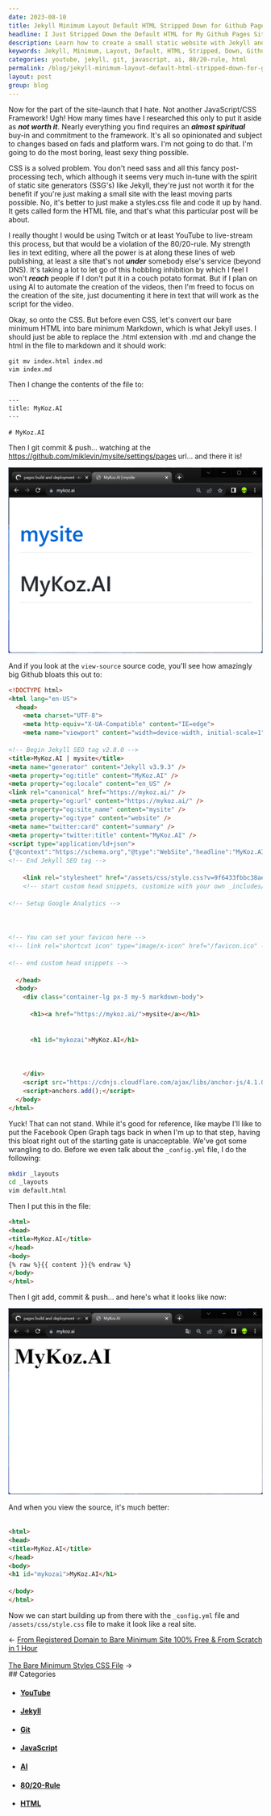 ```yaml
---
date: 2023-08-10
title: Jekyll Minimum Layout Default HTML Stripped Down for Github Pages
headline: I Just Stripped Down the Default HTML for My Github Pages Site Launch!
description: Learn how to create a small static website with Jekyll and Github Pages. I'm taking a minimalist approach, stripping away the unnecessary JavaScript and CSS frameworks and coding up a styles.css file by hand. I'm also documenting the process, so you can follow along and launch your own site.
keywords: Jekyll, Minimum, Layout, Default, HTML, Stripped, Down, Github, Pages, JavaScript, CSS, Framework, Buy-in, Spiritual, Opinionated, Fads, Platform, Wars, Styles.css, Markdown, Static, Site, Generators, SSG's, Text, Editing, Power, Web, Publishing, DNS, Twitch, YouTube, Live-stream, 80/20-Rule, Strength, Couch, Potato, Format, AI, Automation,
categories: youtube, jekyll, git, javascript, ai, 80/20-rule, html
permalink: /blog/jekyll-minimum-layout-default-html-stripped-down-for-github-pages/
layout: post
group: blog
---
```



Now for the part of the site-launch that I hate. Not another JavaScript/CSS
Framework! Ugh! How many times have I researched this only to put it aside as
***not worth it***. Nearly everything you find requires an ***almost
spiritual*** buy-in and commitment to the framework. It's all so opinionated
and subject to changes based on fads and platform wars. I'm not going to do
that. I'm going to do the most boring, least sexy thing possible.

CSS is a solved problem. You don't need sass and all this fancy post-processing
tech, which although it seems very much in-tune with the spirit of static site
generators (SSG's) like Jekyll, they're just not worth it for the benefit if
you're just making a small site with the least moving parts possible. No, it's
better to just make a styles.css file and code it up by hand. It gets called
form the HTML file, and that's what this particular post will be about.

I really thought I would be using Twitch or at least YouTube to live-stream
this process, but that would be a violation of the 80/20-rule. My strength lies
in text editing, where all the power is at along these lines of web publishing,
at least a site that's not ***under*** somebody else's service (beyond DNS).
It's taking a lot to let go of this hobbling inhibition by which I feel I won't
***reach*** people if I don't put it in a couch potato format. But if I plan on
using AI to automate the creation of the videos, then I'm freed to focus on the
creation of the site, just documenting it here in text that will work as the
script for the video.

Okay, so onto the CSS. But before even CSS, let's convert our bare minimum HTML
into bare minimum Markdown, which is what Jekyll uses. I should just be able to
replace the .html extension with .md and change the html in the file to markdown
and it should work:

```
git mv index.html index.md
vim index.md
```

Then I change the contents of the file to:

    ---
    title: MyKoz.AI
    ---

    # MyKoz.AI

Then I git commit & push... watching at the https://github.com/miklevin/mysite/settings/pages
url... and there it is!

![Bare Minimum Markdown Site Launch Github Pages](/assets/images/bare-minimum-markdown-site-launch-github-pages.png)

And if you look at the `view-source` source code, you'll see how amazingly big
Github bloats this out to:

```html
<!DOCTYPE html>
<html lang="en-US">
  <head>
    <meta charset="UTF-8">
    <meta http-equiv="X-UA-Compatible" content="IE=edge">
    <meta name="viewport" content="width=device-width, initial-scale=1">

<!-- Begin Jekyll SEO tag v2.8.0 -->
<title>MyKoz.AI | mysite</title>
<meta name="generator" content="Jekyll v3.9.3" />
<meta property="og:title" content="MyKoz.AI" />
<meta property="og:locale" content="en_US" />
<link rel="canonical" href="https://mykoz.ai/" />
<meta property="og:url" content="https://mykoz.ai/" />
<meta property="og:site_name" content="mysite" />
<meta property="og:type" content="website" />
<meta name="twitter:card" content="summary" />
<meta property="twitter:title" content="MyKoz.AI" />
<script type="application/ld+json">
{"@context":"https://schema.org","@type":"WebSite","headline":"MyKoz.AI","name":"mysite","url":"https://mykoz.ai/"}</script>
<!-- End Jekyll SEO tag -->

    <link rel="stylesheet" href="/assets/css/style.css?v=9f6433fbbc38ae36404e0902fe6b117f79c2493b">
    <!-- start custom head snippets, customize with your own _includes/head-custom.html file -->

<!-- Setup Google Analytics -->



<!-- You can set your favicon here -->
<!-- link rel="shortcut icon" type="image/x-icon" href="/favicon.ico" -->

<!-- end custom head snippets -->

  </head>
  <body>
    <div class="container-lg px-3 my-5 markdown-body">
      
      <h1><a href="https://mykoz.ai/">mysite</a></h1>
      

      <h1 id="mykozai">MyKoz.AI</h1>


      
    </div>
    <script src="https://cdnjs.cloudflare.com/ajax/libs/anchor-js/4.1.0/anchor.min.js" integrity="sha256-lZaRhKri35AyJSypXXs4o6OPFTbTmUoltBbDCbdzegg=" crossorigin="anonymous"></script>
    <script>anchors.add();</script>
  </body>
</html>
```

Yuck! That can not stand. While it's good for reference, like maybe I'll like
to put the Facebook Open Graph tags back in when I'm up to that step, having
this bloat right out of the starting gate is unacceptable. We've got some
wrangling to do. Before we even talk about the `_config.yml` file, I do the
following:

```bash
mkdir _layouts
cd _layouts
vim default.html
```

Then I put this in the file:

```html
<html>
<head>
<title>MyKoz.AI</title>
</head>
<body>
{% raw %}{{ content }}{% endraw %}
</body>
</html>
```

Then I git add, commit & push... and here's what it looks like now:

![Jekyll Minimum Layout Default Html Stripped Down Github Pages](/assets/images/jekyll-minimum-layout-default-html-stripped-down-github-pages.png)

And when you view the source, it's much better:

```html

<html>
<head>
<title>MyKoz.AI</title>
</head>
<body>
<h1 id="mykozai">MyKoz.AI</h1>

</body>
</html>
```

Now we can start building up from there with the `_config.yml` file and
`/assets/css/style.css` file to make it look like a real site.














<div class="arrow-links"><div class="post-nav-prev"><span class="arrow">&larr;&nbsp;</span><a href="/blog/from-registered-domain-to-bare-minimum-site-100-free-from-scratch-in-1-hour/">From Registered Domain to Bare Minimum Site 100% Free & From Scratch in 1 Hour</a></div> &nbsp; <div class="post-nav-next"><a href="/blog/the-bare-minimum-styles-css-file/">The Bare Minimum Styles CSS File</a><span class="arrow">&nbsp;&rarr;</span></div></div>
## Categories

<ul>
<li><h4><a href='/youtube/'>YouTube</a></h4></li>
<li><h4><a href='/jekyll/'>Jekyll</a></h4></li>
<li><h4><a href='/git/'>Git</a></h4></li>
<li><h4><a href='/javascript/'>JavaScript</a></h4></li>
<li><h4><a href='/ai/'>AI</a></h4></li>
<li><h4><a href='/80-20-rule/'>80/20-Rule</a></h4></li>
<li><h4><a href='/html/'>HTML</a></h4></li></ul>